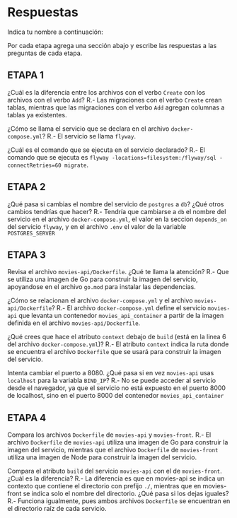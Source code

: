 # Respuestas

Indica tu nombre a continuación: 

Por cada etapa agrega una sección abajo y escribe las respuestas a las preguntas de cada etapa.

## ETAPA 1
¿Cuál es la diferencia entre los archivos con el verbo `Create` con los archivos con el verbo `Add`?
R.- Las migraciones con el verbo `Create` crean tablas, mientras que las migraciones con el verbo `Add` agregan columnas a tablas ya existentes.

¿Cómo se llama el servicio que se declara en el archivo `docker-compose.yml`?
R.- El servicio se llama `flyway`.

¿Cuál es el comando que se ejecuta en el servicio declarado?
R.- El comando que se ejecuta es `flyway -locations=filesystem:/flyway/sql -connectRetries=60 migrate`.

## ETAPA 2

¿Qué pasa si cambias el nombre del servicio de `postgres` a `db`? ¿Qué otros cambios tendrías que hacer?
R.- Tendría que cambiarse a `db` el nombre del servicio en el archivo `docker-compose.yml`, el valor en la seccion `depends_on` del servicio `flyway`, y en el archivo `.env` el valor de la variable `POSTGRES_SERVER`


## ETAPA 3

Revisa el archivo `movies-api/Dockerfile`. ¿Qué te llama la atención?
R.- Que se utiliza una imagen de Go para construir la imagen del servicio, apoyandose en el archivo `go.mod` para instalar las dependencias.

¿Cómo se relacionan el archivo `docker-compose.yml` y el archivo `movies-api/Dockerfile`? 
R.- El archivo `docker-compose.yml` define el servicio `movies-api` que levanta un contenedor `movies_api_container` a partir de la imagen definida en el archivo `movies-api/Dockerfile`.

¿Qué crees que hace el atributo `context` debajo de `build` (está en la linea 6 del archivo `docker-compose.yml`)?
R.- El atributo `context` indica la ruta donde se encuentra el archivo `Dockerfile` que se usará para construir la imagen del servicio.

Intenta cambiar el puerto a 8080.
¿Qué pasa si en vez `movies-api` usas `localhost` para la variabla `BIND_IP`?
R.- No se puede acceder al servicio desde el navegador, ya que el servicio no está expuesto en el puerto 8000 de localhost, sino en el puerto 8000 del contenedor `movies_api_container`

## ETAPA 4

Compara los archivos `Dockerfile` de `movies-api` y `movies-front`. 
R.- El archivo `Dockerfile` de `movies-api` utiliza una imagen de Go para construir la imagen del servicio, mientras que el archivo `Dockerfile` de `movies-front` utiliza una imagen de Node para construir la imagen del servicio.

Compara el atributo `build` del servicio `movies-api` con el de `movies-front`. 
¿Cuál es la diferencia? 
R.- La diferencia es que en movies-api se indica un contexto que contiene el directorio con prefijo `./`, mientras que en movies-front se indica solo el nombre del directorio.
¿Qué pasa si los dejas iguales?
R.- Funciona igualmente, pues ambos archivos `Dockerfile` se encuentran en el directorio raíz de cada servicio.